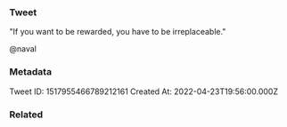 ### Tweet
"If you want to be rewarded, you have to be irreplaceable."

@naval

### Metadata
Tweet ID: 1517955466789212161
Created At: 2022-04-23T19:56:00.000Z

### Related

